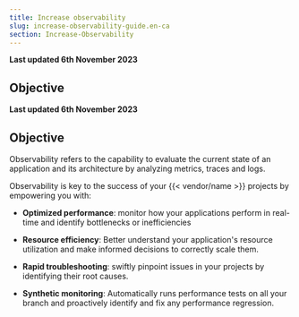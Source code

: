 ```yaml
---
title: Increase observability
slug: increase-observability-guide.en-ca
section: Increase-Observability
---
```


**Last updated 6th November 2023**



## Objective  

**Last updated 6th November 2023**



## Objective  

Observability refers to the capability to evaluate the current state of an application and its architecture by analyzing metrics, traces and logs.

Observability is key to the success of your {{< vendor/name >}} projects by empowering you with:

- **Optimized performance**: monitor how your applications perform in real-time and identify bottlenecks or inefficiencies



- **Resource efficiency**: Better understand your application's resource utilization and make informed decisions to correctly scale them.



- **Rapid troubleshooting**: swiftly pinpoint issues in your projects by identifying their root causes.



- **Synthetic monitoring**: Automatically runs performance tests on all your branch and proactively identify and fix any performance regression.


